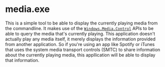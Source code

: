 # media.exe

This is a simple tool to be able to display the currently playing media from the
commandline. It makes use of the
[`Windows.Media.Control`](https://docs.microsoft.com/en-us/uwp/api/windows.media.control.globalsystemmediatransportcontrolssession)
APIs to be able to query the media that's currently playing. This application
doesn't actually play any media itself, it merely displays the information
provided from another application. So if you're using an app like Spotify or
iTunes that uses the system media transport controls (SMTC) to share information
about the currently playing media, this appllication will be able to display
that information.


